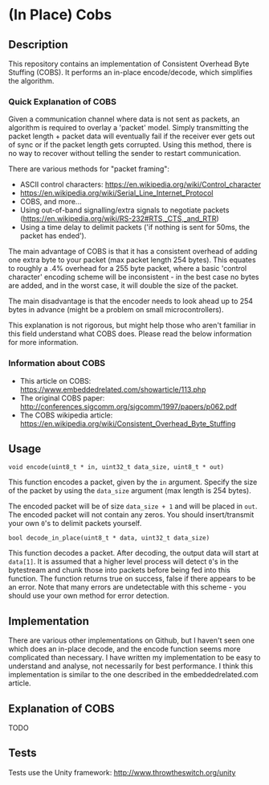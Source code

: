 # (In Place) Cobs

## Description

This repository contains an implementation of Consistent Overhead Byte Stuffing (COBS).
It performs an in-place encode/decode, which simplifies the algorithm.

### Quick Explanation of COBS

Given a communication channel where data is not sent as packets, an algorithm is required to overlay a 'packet' model.
Simply transmitting the packet length + packet data will eventually fail if the receiver ever gets out of sync or if the packet length gets corrupted.
Using this method, there is no way to recover without telling the sender to restart communication.

There are various methods for "packet framing":

- ASCII control characters: https://en.wikipedia.org/wiki/Control_character
- https://en.wikipedia.org/wiki/Serial_Line_Internet_Protocol
- COBS, and more...
- Using out-of-band signalling/extra signals to negotiate packets (https://en.wikipedia.org/wiki/RS-232#RTS,_CTS,_and_RTR)
- Using a time delay to delimit packets ('if nothing is sent for 50ms, the packet has ended').

The main advantage of COBS is that it has a consistent overhead of adding one extra byte to your packet (max packet length 254 bytes).
This equates to roughly a .4% overhead for a 255 byte packet, where a basic 'control character' encoding scheme will be inconsistent -
in the best case no bytes are added, and in the worst case, it will double the size of the packet.

The main disadvantage is that the encoder needs to look ahead up to 254 bytes in advance (might be a problem on small microcontrollers).

This explanation is not rigorous, but might help those who aren't familiar in this field understand what COBS does. Please read the below information for more information.

### Information about COBS

- This article on COBS: https://www.embeddedrelated.com/showarticle/113.php
- The original COBS paper: http://conferences.sigcomm.org/sigcomm/1997/papers/p062.pdf
- The COBS wikipedia article: https://en.wikipedia.org/wiki/Consistent_Overhead_Byte_Stuffing

## Usage

```void encode(uint8_t * in, uint32_t data_size, uint8_t * out)```

This function encodes a packet, given by the `in` argument.
Specify the size of the packet by using the `data_size` argument (max length is 254 bytes).

The encoded packet will be of size `data_size + 1` and will be placed in `out`.
The encoded packet will not contain any zeros. You should insert/transmit your own `0`'s to delimit packets yourself.

```bool decode_in_place(uint8_t * data, uint32_t data_size)```

This function decodes a packet. After decoding, the output data will start at `data[1]`.
It is assumed that a higher level process will detect `0`'s in the bytestream and chunk those into packets before being fed into this function.
The function returns true on success, false if there appears to be an error. Note that many errors are undetectable with this scheme -
you should use your own method for error detection.

## Implementation

There are various other implementations on Github, but I haven't seen one which does an in-place decode, and the encode function seems more complicated than necessary.
I have written my implementation to be easy to understand and analyse, not necessarily for best performance.
I think this implementation is similar to the one described in the embeddedrelated.com article.

## Explanation of COBS

TODO

## Tests

Tests use the Unity framework: http://www.throwtheswitch.org/unity
